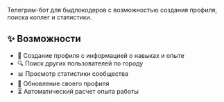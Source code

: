 Телеграм-бот для быдлокодеров с возможностью создания профиля, поиска коллег и статистики.

## ✨ Возможности

- 📝 Создание профиля с информацией о навыках и опыте
- 🔍 Поиск других пользователей по городу
- 📊 Просмотр статистики сообщества
- 🔄 Обновление своего профиля
- ⏳ Автоматический расчет опыта работы

